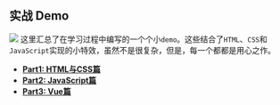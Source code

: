 ## 实战 Demo

![](http://ahuntsun.gitee.io/blogimagebed/img/vuepress/demo/demo2.png)
这里汇总了在学习过程中编写的一个个小`demo`。这些结合了`HTML`、`CSS`和`JavaScript`实现的小特效，虽然不是很复杂，但是，每一个都都是用心之作。

<ul>
<li><a href="/navitem/demo/html_css"><b>Part1: HTML与CSS篇</b></a></li>
<li><a href="/navitem/demo/javascript"><b>Part2: JavaScript篇</b></a></li>
<li><a href="/navitem/demo/vue"><b>Part3: Vue篇</b></a></li>
</ul>

